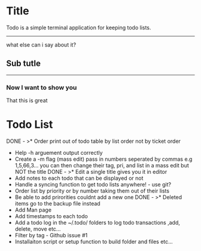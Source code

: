 # Title

Todo is a simple terminal application for keeping todo lists.

----
what else can i say about it?

## Sub tutle

----

### Now I want to show you

That this is great

# Todo List 

DONE - >* Order print out of todo table by list order not by ticket order
* Help -h arguement output correctly
* Create a -m flag (mass edit) pass in numbers seperated by commas
e.g 1,5,66,3...  you can then change their tag, pri, and list in a mass edit but NOT the title
DONE - >* Edit a single title gives you it in editor
* Add notes to each todo that can be displayed or not
* Handle a syncing function to get todo lists anywhere! - use git?
* Order list by priority or by number taking them out of their lists
* Be able to add prirorities couldnt add a new one
DONE - >* Deleted items go to the backup file instead
* Add Man page 
* Add timestamps to each todo
* Add a todo log in the ~/.todo/ folders to log todo transactions ,add, delete, move etc...
* Filter by tag - Github issue #1
* Installaiton script or setup function to build folder and files etc...
